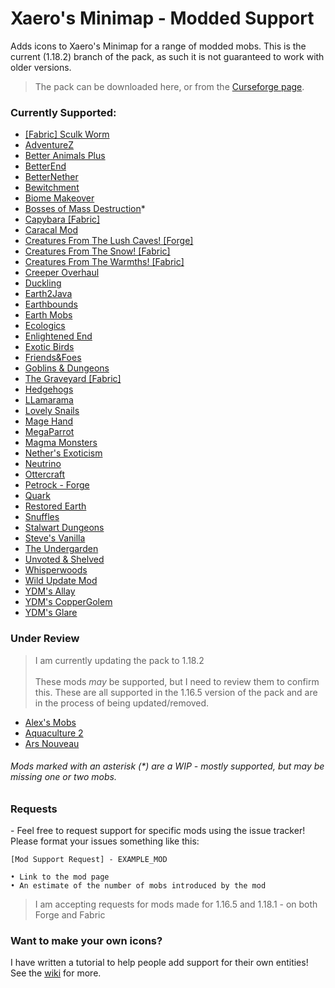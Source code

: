 # Xaero's Minimap - Modded Support

Adds icons to Xaero's Minimap for a range of modded mobs. This is the current (1.18.2) branch of the pack, as such it is not guaranteed to work with older versions.

> The pack can be downloaded here, or from the [Curseforge page](https://www.curseforge.com/minecraft/texture-packs/xaeros-minimap-modded-support).

### Currently Supported:

- [[Fabric] Sculk Worm](https://www.curseforge.com/minecraft/mc-mods/fabric-sculk-worm)
- [AdventureZ](https://www.curseforge.com/minecraft/mc-mods/adventurez)
- [Better Animals Plus](https://www.curseforge.com/minecraft/mc-mods/betteranimalsplus)
- [BetterEnd](https://www.curseforge.com/minecraft/mc-mods/betterend)
- [BetterNether](https://www.curseforge.com/minecraft/mc-mods/betternether)
- [Bewitchment](https://www.curseforge.com/minecraft/mc-mods/bewitchment)
- [Biome Makeover](https://www.curseforge.com/minecraft/mc-mods/biome-makeover-forge)
- [Bosses of Mass Destruction](https://www.curseforge.com/minecraft/mc-mods/bosses-of-mass-destruction)*
- [Capybara [Fabric]](https://www.curseforge.com/minecraft/mc-mods/capybara-fabric)
- [Caracal Mod](https://www.curseforge.com/minecraft/mc-mods/caracal-mod)
- [Creatures From The Lush Caves! [Forge]](https://www.curseforge.com/minecraft/mc-mods/creatures-from-the-lush-cave-forge)
- [Creatures From The Snow! [Fabric]](https://www.curseforge.com/minecraft/mc-mods/creatures-from-the-snow-fabric)
- [Creatures From The Warmths! [Fabric]](https://www.curseforge.com/minecraft/mc-mods/creatures-from-the-warmths-fabric)
- [Creeper Overhaul](https://www.curseforge.com/minecraft/mc-mods/creeper-overhaul)
- [Duckling](https://www.curseforge.com/minecraft/mc-mods/duckling)
- [Earth2Java](https://www.curseforge.com/minecraft/mc-mods/earth2java-fabric)
- [Earthbounds](https://www.curseforge.com/minecraft/mc-mods/earthbounds)
- [Earth Mobs](https://www.curseforge.com/minecraft/mc-mods/earth-mobs)
- [Ecologics](https://www.curseforge.com/minecraft/mc-mods/ecologics)
- [Enlightened End](https://www.curseforge.com/minecraft/mc-mods/enlightened-end)
- [Exotic Birds](https://www.curseforge.com/minecraft/mc-mods/exotic-birds)
- [Friends&Foes](https://www.curseforge.com/minecraft/mc-mods/friends-and-foes)
- [Goblins & Dungeons](https://www.curseforge.com/minecraft/mc-mods/goblins-dungeons)
- [The Graveyard [Fabric]](https://www.curseforge.com/minecraft/mc-mods/the-graveyard-fabric)
- [Hedgehogs](https://www.curseforge.com/minecraft/mc-mods/hedgehogs)
- [LLamarama](https://www.curseforge.com/minecraft/mc-mods/llamarama)
- [Lovely Snails](https://www.curseforge.com/minecraft/mc-mods/lovely-snails)
- [Mage Hand](https://www.curseforge.com/minecraft/mc-mods/mage-hand)
- [MegaParrot](https://www.curseforge.com/minecraft/mc-mods/megaparrot)
- [Magma Monsters](https://www.curseforge.com/minecraft/mc-mods/magma-monsters)
- [Nether's Exoticism](https://www.curseforge.com/minecraft/mc-mods/nethers-exoticism)
- [Neutrino](https://www.curseforge.com/minecraft/mc-mods/neutrino)
- [Ottercraft](https://www.curseforge.com/minecraft/mc-mods/ottercraft)
- [Petrock - Forge](https://www.curseforge.com/minecraft/mc-mods/petrock-mod)
- [Quark](https://www.curseforge.com/minecraft/mc-mods/quark)
- [Restored Earth](https://www.curseforge.com/minecraft/mc-mods/restored-earth)
- [Snuffles](https://www.curseforge.com/minecraft/mc-mods/snuffles)
- [Stalwart Dungeons](https://www.curseforge.com/minecraft/mc-mods/stalwart-dungeons)
- [Steve's Vanilla](https://www.curseforge.com/minecraft/mc-mods/steves-vanilla)
- [The Undergarden](https://www.curseforge.com/minecraft/mc-mods/the-undergarden)
- [Unvoted & Shelved](https://www.curseforge.com/minecraft/mc-mods/unvoted-shelved)
- [Whisperwoods](https://www.curseforge.com/minecraft/mc-mods/whisperwoods)
- [Wild Update Mod](https://www.curseforge.com/minecraft/mc-mods/the-wild-mod)
- [YDM's Allay](https://www.curseforge.com/minecraft/mc-mods/ydms-allay)
- [YDM's CopperGolem](https://www.curseforge.com/minecraft/mc-mods/ydms-coppergolem)
- [YDM's Glare](https://www.curseforge.com/minecraft/mc-mods/ydms-glare)

### Under Review

> I am currently updating the pack to 1.18.2 <br/><br/> These mods _may_ be supported, but I need to review them to confirm this. These are all supported in the 1.16.5 version of the pack and are in the process of being updated/removed.

- [Alex's Mobs](https://www.curseforge.com/minecraft/mc-mods/alexs-mobs)
- [Aquaculture 2](https://www.curseforge.com/minecraft/mc-mods/aquaculture)
- [Ars Nouveau](https://www.curseforge.com/minecraft/mc-mods/ars-nouveau)

###### Mods marked with an asterisk (\*) are a WIP - mostly supported, but may be missing one or two mobs.

### Requests

\- Feel free to request support for specific mods using the issue tracker! Please format your issues something like this:

```
[Mod Support Request] - EXAMPLE_MOD

• Link to the mod page
• An estimate of the number of mobs introduced by the mod
```
> I am accepting requests for mods made for 1.16.5 and 1.18.1 - on both Forge and Fabric

### Want to make your own icons?

I have written a tutorial to help people add support for their own entities!
See the [wiki](https://github.com/babybluetit/Xaeros-Minimap-Modded-Support/wiki) for more.
